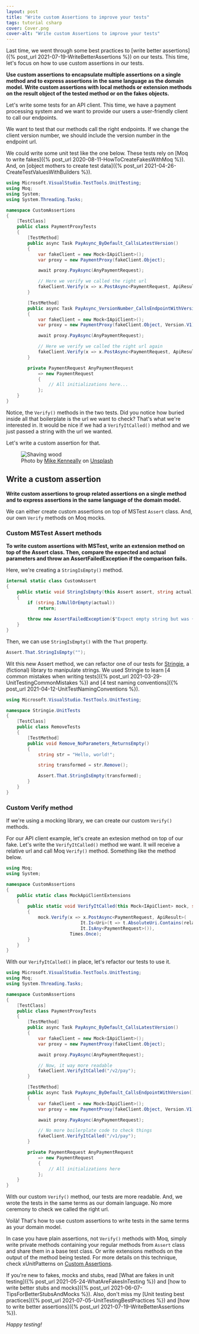 ```yaml
---
layout: post
title: "Write custom Assertions to improve your tests"
tags: tutorial csharp
cover: Cover.png
cover-alt: "Write custom Assertions to improve your tests"
---
```


Last time, we went through some best practices to [write better assertions]({% post_url 2021-07-19-WriteBetterAssertions %}) on our tests. This time, let's focus on how to use custom assertions in our tests.

**Use custom assertions to encapsulate multiple assertions on a single method and to express assertions in the same language as the domain model. Write custom assertions with local methods or extension methods on the result object of the tested method or on the fakes objects.**

Let's write some tests for an API client. This time, we have a payment processing system and we want to provide our users a user-friendly client to call our endpoints.

We want to test that our methods call the right endpoints. If we change the client version number, we should include the version number in the endpoint url.

We could write some unit test like the one below. These tests rely on [Moq to write fakes]({% post_url 2020-08-11-HowToCreateFakesWithMoq %}). And, on [object mothers to create test data]({% post_url 2021-04-26-CreateTestValuesWithBuilders %}).

```csharp
using Microsoft.VisualStudio.TestTools.UnitTesting;
using Moq;
using System;
using System.Threading.Tasks;

namespace CustomAssertions
{
    [TestClass]
    public class PaymentProxyTests
    {
        [TestMethod]
        public async Task PayAsync_ByDefault_CallsLatestVersion()
        {
            var fakeClient = new Mock<IApiClient>();
            var proxy = new PaymentProxy(fakeClient.Object);

            await proxy.PayAsync(AnyPaymentRequest);

            // Here we verify we called the right url
            fakeClient.Verify(x => x.PostAsync<PaymentRequest, ApiResult>(It.Is<Uri>(t => t.AbsoluteUri.Contains("/v2/pay", StringComparison.InvariantCultureIgnoreCase)), It.IsAny<PaymentRequest>(), null, null), Times.Once);
        }

        [TestMethod]
        public async Task PayAsync_VersionNumber_CallsEndpointWithVersion()
        {
            var fakeClient = new Mock<IApiClient>();
            var proxy = new PaymentProxy(fakeClient.Object, Version.V1);

            await proxy.PayAsync(AnyPaymentRequest);

            // Here we verify we called the right url again
            fakeClient.Verify(x => x.PostAsync<PaymentRequest, ApiResult>(It.Is<Uri>(t => t.AbsoluteUri.Contains("/v1/pay", StringComparison.InvariantCultureIgnoreCase)), It.IsAny<PaymentRequest>(), null, null), Times.Once);
        }

        private PaymentRequest AnyPaymentRequest
            => new PaymentRequest
            {
                // All initializations here...
            };
    }
}
```

Notice, the `Verify()` methods in the two tests. Did you notice how buried inside all that boilerplate is the url we want to check? That's what we're interested in. It would be nice if we had a `VerifyItCalled()` method and we just passed a string with the url we wanted.

Let's write a custom assertion for that.

<figure>
<img src="https://images.unsplash.com/photo-1414497729697-b8555ba6c1cc?crop=entropy&cs=tinysrgb&fit=crop&fm=jpg&h=400&ixid=MnwxfDB8MXxyYW5kb218MHx8fHx8fHx8MTYyNzA1MDM4Mw&ixlib=rb-1.2.1&q=80&utm_campaign=api-credit&utm_medium=referral&utm_source=unsplash_source&w=600" alt="Shaving wood" />

<figcaption>Photo by <a href="https://unsplash.com/@asthetik?utm_source=unsplash&utm_medium=referral&utm_content=creditCopyText">Mike Kenneally</a> on <a href="https://unsplash.com/s/photos/wood-workshop?utm_source=unsplash&utm_medium=referral&utm_content=creditCopyText">Unsplash</a></figcaption>
</figure>

## Write a custom assertion

**Write custom assertions to group related assertions on a single method and to express assertions in the same language of the domain model.**

We can either create custom assertions on top of MSTest `Assert` class. And, our own `Verify` methods on Moq mocks. 

### Custom MSTest Assert methods

**To write custom assertions with MSTest, write an extension method on top of the Assert class. Then, compare the expected and actual parameters and throw an AssertFailedException if the comparison fails.**

Here, we're creating a `StringIsEmpty()` method.

```csharp
internal static class CustomAssert
{
    public static void StringIsEmpty(this Assert assert, string actual)
    {
        if (string.IsNullOrEmpty(actual))
            return;

        throw new AssertFailedException($"Expect empty string but was {actual}");
    }
}
```

Then, we can use `StringIsEmpty()` with the `That` property.

```csharp
Assert.That.StringIsEmpty("");
```

Wit this new Assert method, we can refactor one of our tests for [Stringie](https://github.com/canro91/Testing101), a (fictional) library to manipulate strings. We used Stringie to learn [4 common mistakes when writing tests]({% post_url 2021-03-29-UnitTestingCommonMistakes %}) and [4 test naming conventions]({% post_url 2021-04-12-UnitTestNamingConventions %}).

```csharp
using Microsoft.VisualStudio.TestTools.UnitTesting;

namespace Stringie.UnitTests
{
    [TestClass]
    public class RemoveTests
    {
        [TestMethod]
        public void Remove_NoParameters_ReturnsEmpty()
        {
            string str = "Hello, world!";

            string transformed = str.Remove();

            Assert.That.StringIsEmpty(transformed);
        }
    }
}
```

### Custom Verify method

If we're using a mocking library, we can create our custom `Verify()` methods.

For our API client example, let's create an extesion method on top of our fake. Let's write the `VerifyItCalled()` method we want. It will receive a relative url and call Moq `Verify()` method. Something like the method below.

```csharp
using Moq;
using System;

namespace CustomAssertions
{
    public static class MockApiClientExtensions
    {
        public static void VerifyItCalled(this Mock<IApiClient> mock, string relativeUri)
        {
            mock.Verify(x => x.PostAsync<PaymentRequest, ApiResult>(
                            It.Is<Uri>(t => t.AbsoluteUri.Contains(relativeUri, StringComparison.InvariantCultureIgnoreCase)),
                            It.IsAny<PaymentRequest>()),
                        Times.Once);
        }
    }
}
```

With our `VerifyItCalled()` in place, let's refactor our tests to use it.

```csharp
using Microsoft.VisualStudio.TestTools.UnitTesting;
using Moq;
using System.Threading.Tasks;

namespace CustomAssertions
{
    [TestClass]
    public class PaymentProxyTests
    {
        [TestMethod]
        public async Task PayAsync_ByDefault_CallsLatestVersion()
        {
            var fakeClient = new Mock<IApiClient>();
            var proxy = new PaymentProxy(fakeClient.Object);

            await proxy.PayAsync(AnyPaymentRequest);

            // Now, it way more readable
            fakeClient.VerifyItCalled("/v2/pay");
        }

        [TestMethod]
        public async Task PayAsync_ByDefault_CallsEndpointWithVersion()
        {
            var fakeClient = new Mock<IApiClient>();
            var proxy = new PaymentProxy(fakeClient.Object, Version.V1);

            await proxy.PayAsync(AnyPaymentRequest);

            // No more boilerplate code to check things
            fakeClient.VerifyItCalled("/v1/pay");
        }

        private PaymentRequest AnyPaymentRequest
            => new PaymentRequest
            {
                // All initializations here
            };
    }
}
```

With our custom `Verify()` method, our tests are more readable. And, we wrote the tests in the same terms as our domain language. No more ceremony to check we called the right url.

Voilà! That's how to use custom assertions to write tests in the same terms as your domain model.

In case you have plain assertions, not `Verify()` methods with Moq, simply write private methods containing your regular methods from `Assert` class and share them in a base test class. Or write extensions methods on the output of the method being tested. For more details on this technique, check xUnitPatterns on [Custom Assertions](http://xunitpatterns.com/Custom%20Assertion.html).

If you're new to fakes, mocks and stubs, read [What are fakes in unit testing]({% post_url 2021-05-24-WhatAreFakesInTesting %}) and [how to write better stubs and mocks]({% post_url 2021-06-07-TipsForBetterStubsAndMocks %}). Also, don't miss my [Unit testing best practices]({% post_url 2021-07-05-UnitTestingBestPractices %}) and [how to write better assertions]({% post_url 2021-07-19-WriteBetterAssertions %}).

_Happy testing!_